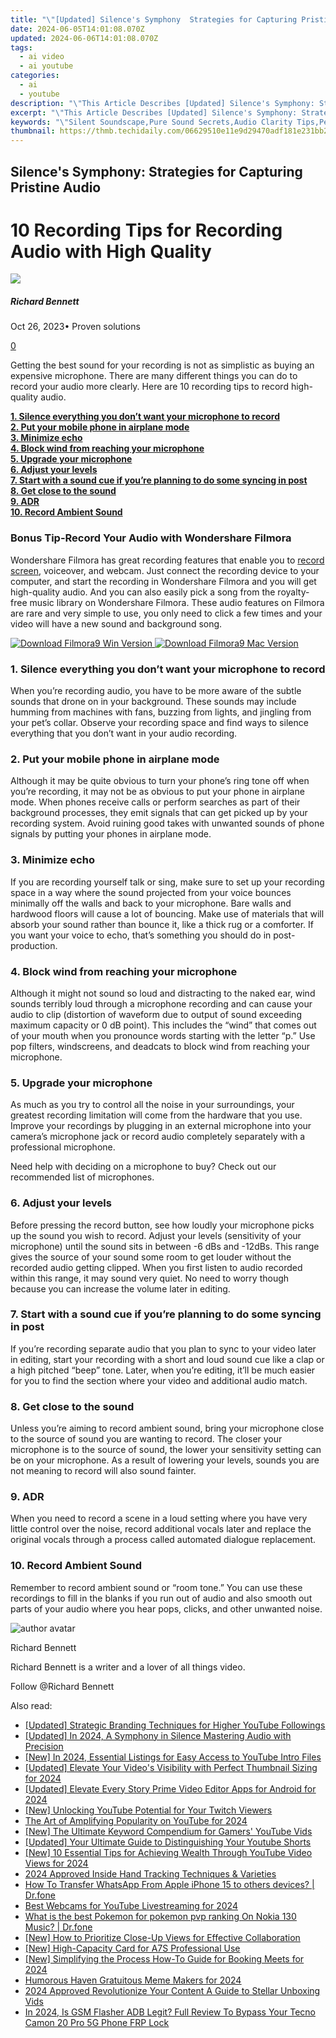 ```yaml
---
title: "\"[Updated] Silence's Symphony  Strategies for Capturing Pristine Audio\""
date: 2024-06-05T14:01:08.070Z
updated: 2024-06-06T14:01:08.070Z
tags:
  - ai video
  - ai youtube
categories:
  - ai
  - youtube
description: "\"This Article Describes [Updated] Silence's Symphony: Strategies for Capturing Pristine Audio\""
excerpt: "\"This Article Describes [Updated] Silence's Symphony: Strategies for Capturing Pristine Audio\""
keywords: "\"Silent Soundscape,Pure Sound Secrets,Audio Clarity Tips,Perfect Recording Tech,Ultra-Clean Audio,Quiet Music Strategies,High Fidelity Capture\""
thumbnail: https://thmb.techidaily.com/06629510e11e9d29470adf181e231bb23d34ab4b20d9291b76fb465837bc25f3.jpg
---
```


## Silence's Symphony: Strategies for Capturing Pristine Audio

# 10 Recording Tips for Recording Audio with High Quality

![](https://images.wondershare.com/filmora/article-images/richard-bennett.jpg)

##### Richard Bennett

 Oct 26, 2023• Proven solutions

[0](#commentsBoxSeoTemplate)

Getting the best sound for your recording is not as simplistic as buying an expensive microphone. There are many different things you can do to record your audio more clearly. Here are 10 recording tips to record high-quality audio.

[**1\. Silence everything you don’t want your microphone to record**](#Silence)  
[**2\. Put your mobile phone in airplane mode**](#airplane-mode)  
[**3\. Minimize echo**](#Minimize-echo)  
[**4\. Block wind from reaching your microphone**](#Block-wind)  
[**5\. Upgrade your microphone**](#Upgrade-your-microphone)  
[**6\. Adjust your levels**](#Adjust-your-levels)  
[**7\. Start with a sound cue if you’re planning to do some syncing in post**](#sound-cue)  
[**8\. Get close to the sound**](#Get-close-to-the-sound)  
[**9\. ADR**](#ADR)  
[**10\. Record Ambient Sound**](#Record-Ambient-Sound)

### Bonus Tip-Record Your Audio with Wondershare Filmora

Wondershare Filmora has great recording features that enable you to [record screen](https://tools.techidaily.com/wondershare/filmora/download/), voiceover, and webcam. Just connect the recording device to your computer, and start the recording in Wondershare Filmora and you will get high-quality audio. And you can also easily pick a song from the royalty-free music library on Wondershare Filmora. These audio features on Filmora are rare and very simple to use, you only need to click a few times and your video will have a new sound and background song.

[![Download Filmora9 Win Version](https://images.wondershare.com/filmora/guide/download-btn-win.jpg) ](https://tools.techidaily.com/wondershare/filmora/download/) [![Download Filmora9 Mac Version](https://images.wondershare.com/filmora/guide/download-btn-mac.jpg) ](https://tools.techidaily.com/wondershare/filmora/download/)

### **1\. Silence everything you don’t want your microphone to record**

When you’re recording audio, you have to be more aware of the subtle sounds that drone on in your background. These sounds may include humming from machines with fans, buzzing from lights, and jingling from your pet’s collar. Observe your recording space and find ways to silence everything that you don’t want in your audio recording.

### **2\. Put your mobile phone in airplane mode**

Although it may be quite obvious to turn your phone’s ring tone off when you’re recording, it may not be as obvious to put your phone in airplane mode. When phones receive calls or perform searches as part of their background processes, they emit signals that can get picked up by your recording system. Avoid ruining good takes with unwanted sounds of phone signals by putting your phones in airplane mode.

### **3\. Minimize echo**

If you are recording yourself talk or sing, make sure to set up your recording space in a way where the sound projected from your voice bounces minimally off the walls and back to your microphone. Bare walls and hardwood floors will cause a lot of bouncing. Make use of materials that will absorb your sound rather than bounce it, like a thick rug or a comforter. If you want your voice to echo, that’s something you should do in post-production.

### **4\. Block wind from reaching your microphone**

Although it might not sound so loud and distracting to the naked ear, wind sounds terribly loud through a microphone recording and can cause your audio to clip (distortion of waveform due to output of sound exceeding maximum capacity or 0 dB point). This includes the “wind” that comes out of your mouth when you pronounce words starting with the letter “p.” Use pop filters, windscreens, and deadcats to block wind from reaching your microphone.

### **5\. Upgrade your microphone**

As much as you try to control all the noise in your surroundings, your greatest recording limitation will come from the hardware that you use. Improve your recordings by plugging in an external microphone into your camera’s microphone jack or record audio completely separately with a professional microphone.

Need help with deciding on a microphone to buy? Check out our recommended list of microphones.

### **6\. Adjust your levels**

Before pressing the record button, see how loudly your microphone picks up the sound you wish to record. Adjust your levels (sensitivity of your microphone) until the sound sits in between -6 dBs and -12dBs. This range gives the source of your sound some room to get louder without the recorded audio getting clipped. When you first listen to audio recorded within this range, it may sound very quiet. No need to worry though because you can increase the volume later in editing.

### **7\. Start with a sound cue if you’re planning to do some syncing in post**

If you’re recording separate audio that you plan to sync to your video later in editing, start your recording with a short and loud sound cue like a clap or a high pitched “beep” tone. Later, when you’re editing, it’ll be much easier for you to find the section where your video and additional audio match.

### **8\. Get close to the sound**

Unless you’re aiming to record ambient sound, bring your microphone close to the source of sound you are wanting to record. The closer your microphone is to the source of sound, the lower your sensitivity setting can be on your microphone. As a result of lowering your levels, sounds you are not meaning to record will also sound fainter.

### **9\. ADR**

When you need to record a scene in a loud setting where you have very little control over the noise, record additional vocals later and replace the original vocals through a process called automated dialogue replacement.

### **10\. Record Ambient Sound**

Remember to record ambient sound or “room tone.” You can use these recordings to fill in the blanks if you run out of audio and also smooth out parts of your audio where you hear pops, clicks, and other unwanted noise.

![author avatar](https://images.wondershare.com/filmora/article-images/richard-bennett.jpg)

Richard Bennett

Richard Bennett is a writer and a lover of all things video.

Follow @Richard Bennett

<span class="atpl-alsoreadstyle">Also read:</span>
<div><ul>
<li><a href="https://facebook-video-share.techidaily.com/updated-strategic-branding-techniques-for-higher-youtube-followings/"><u>[Updated] Strategic Branding Techniques for Higher YouTube Followings</u></a></li>
<li><a href="https://facebook-video-share.techidaily.com/updated-in-2024-a-symphony-in-silence-mastering-audio-with-precision/"><u>[Updated] In 2024, A Symphony in Silence  Mastering Audio with Precision</u></a></li>
<li><a href="https://facebook-video-share.techidaily.com/new-in-2024-essential-listings-for-easy-access-to-youtube-intro-files/"><u>[New] In 2024, Essential Listings for Easy Access to YouTube Intro Files</u></a></li>
<li><a href="https://facebook-video-share.techidaily.com/updated-elevate-your-videos-visibility-with-perfect-thumbnail-sizing-for-2024/"><u>[Updated] Elevate Your Video's Visibility with Perfect Thumbnail Sizing for 2024</u></a></li>
<li><a href="https://facebook-video-share.techidaily.com/updated-elevate-every-story-prime-video-editor-apps-for-android-for-2024/"><u>[Updated] Elevate Every Story  Prime Video Editor Apps for Android for 2024</u></a></li>
<li><a href="https://facebook-video-share.techidaily.com/new-unlocking-youtube-potential-for-your-twitch-viewers/"><u>[New] Unlocking YouTube Potential for Your Twitch Viewers</u></a></li>
<li><a href="https://facebook-video-share.techidaily.com/the-art-of-amplifying-popularity-on-youtube-for-2024/"><u>The Art of Amplifying Popularity on YouTube for 2024</u></a></li>
<li><a href="https://facebook-video-share.techidaily.com/new-the-ultimate-keyword-compendium-for-gamers-youtube-vids/"><u>[New] The Ultimate Keyword Compendium for Gamers' YouTube Vids</u></a></li>
<li><a href="https://facebook-video-share.techidaily.com/updated-your-ultimate-guide-to-distinguishing-your-youtube-shorts/"><u>[Updated] Your Ultimate Guide to Distinguishing Your Youtube Shorts</u></a></li>
<li><a href="https://facebook-video-share.techidaily.com/new-10-essential-tips-for-achieving-wealth-through-youtube-video-views-for-2024/"><u>[New] 10 Essential Tips for Achieving Wealth Through YouTube Video Views for 2024</u></a></li>
<li><a href="https://extra-support.techidaily.com/2024-approved-inside-hand-tracking-techniques-and-varieties/"><u>2024 Approved  Inside Hand Tracking  Techniques & Varieties</u></a></li>
<li><a href="https://techidaily.com/how-to-transfer-whatsapp-from-apple-iphone-15-to-others-devices-drfone-by-drfone-transfer-whatsapp-from-ios-transfer-whatsapp-from-ios/"><u>How To Transfer WhatsApp From Apple iPhone 15 to others devices? | Dr.fone</u></a></li>
<li><a href="https://youtube-clips.techidaily.com/best-webcams-for-youtube-livestreaming-for-2024/"><u>Best Webcams for YouTube Livestreaming for 2024</u></a></li>
<li><a href="https://android-pokemon-go.techidaily.com/what-is-the-best-pokemon-for-pokemon-pvp-ranking-on-nokia-130-music-drfone-by-drfone-virtual-android/"><u>What is the best Pokemon for pokemon pvp ranking On Nokia 130 Music? | Dr.fone</u></a></li>
<li><a href="https://some-techniques.techidaily.com/new-how-to-prioritize-close-up-views-for-effective-collaboration/"><u>[New] How to Prioritize Close-Up Views for Effective Collaboration</u></a></li>
<li><a href="https://some-techniques.techidaily.com/new-high-capacity-card-for-a7s-professional-use/"><u>[New] High-Capacity Card for A7S Professional Use</u></a></li>
<li><a href="https://video-screen-grab.techidaily.com/new-simplifying-the-process-how-to-guide-for-booking-meets-for-2024/"><u>[New] Simplifying the Process  How-To Guide for Booking Meets for 2024</u></a></li>
<li><a href="https://some-techniques.techidaily.com/humorous-haven-gratuitous-meme-makers-for-2024/"><u>Humorous Haven  Gratuitous Meme Makers for 2024</u></a></li>
<li><a href="https://youtube-stream.techidaily.com/2024-approved-revolutionize-your-content-a-guide-to-stellar-unboxing-vids/"><u>2024 Approved  Revolutionize Your Content  A Guide to Stellar Unboxing Vids</u></a></li>
<li><a href="https://bypass-frp.techidaily.com/in-2024-is-gsm-flasher-adb-legit-full-review-to-bypass-your-tecno-camon-20-pro-5g-phone-frp-lock-by-drfone-android/"><u>In 2024, Is GSM Flasher ADB Legit? Full Review To Bypass Your Tecno Camon 20 Pro 5G Phone FRP Lock</u></a></li>
</ul></div>

<ins class="adsbygoogle"
      style="display:block"
      data-ad-client="ca-pub-7571918770474297"
      data-ad-slot="8358498916"
      data-ad-format="auto"
      data-full-width-responsive="true"></ins>